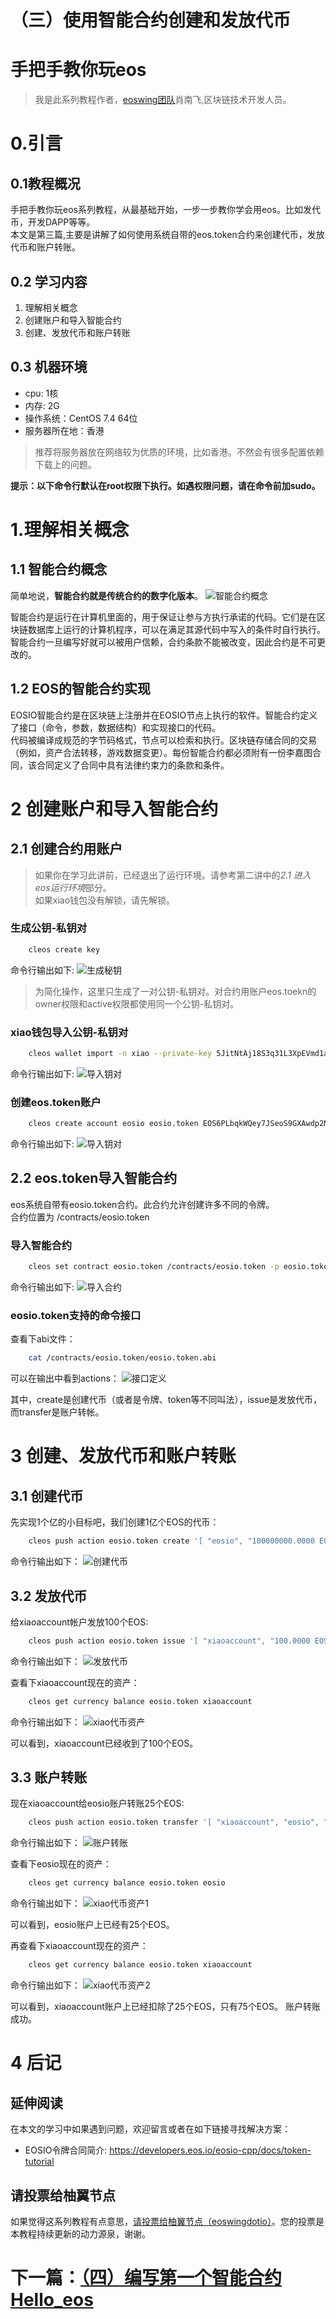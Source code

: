 
（三）使用智能合约创建和发放代币
===================================

# 手把手教你玩eos
> 我是此系列教程作者，<a href="https://www.eoswing.io" >eoswing团队</a>肖南飞,区块链技术开发人员。

# 0.引言
## 0.1教程概况
手把手教你玩eos系列教程，从最基础开始，一步一步教你学会用eos。比如发代币，开发DAPP等等。  
本文是第三篇,主要是讲解了如何使用系统自带的eos.token合约来创建代币，发放代币和账户转账。


## 0.2 学习内容
1. 理解相关概念
2. 创建账户和导入智能合约
3. 创建、发放代币和账户转账

## 0.3 机器环境

- cpu: 1核
- 内存: 2G
- 操作系统：CentOS 7.4 64位
- 服务器所在地：香港

> 推荐将服务器放在网络较为优质的环境，比如香港。不然会有很多配置依赖下载上的问题。


**提示：以下命令行默认在root权限下执行。如遇权限问题，请在命令前加sudo。**


# 1.理解相关概念
## 1.1 智能合约概念
简单地说，**智能合约就是传统合约的数字化版本**。
![智能合约概念](/images/eost03-00.png "智能合约概念")

智能合约是运行在计算机里面的，用于保证让参与方执行承诺的代码。它们是在区块链数据库上运行的计算机程序，可以在满足其源代码中写入的条件时自行执行。智能合约一旦编写好就可以被用户信赖，合约条款不能被改变，因此合约是不可更改的。

## 1.2 EOS的智能合约实现

EOSIO智能合约是在区块链上注册并在EOSIO节点上执行的软件。智能合约定义了接口（命令，参数，数据结构）和实现接口的代码。  
代码被编译成规范的字节码格式，节点可以检索和执行。区块链存储合同的交易（例如，资产合法转移，游戏数据变更）。每份智能合约都必须附有一份李嘉图合同，该合同定义了合同中具有法律约束力的条款和条件。

# 2 创建账户和导入智能合约
## 2.1 创建合约用账户
> 如果你在学习此讲前，已经退出了运行环境。请参考第二讲中的*2.1 进入eos运行环境*部分。  
> 如果xiao钱包没有解锁，请先解锁。

### 生成公钥-私钥对
```Bash
    cleos create key
```

命令行输出如下:
![生成秘钥](/images/eost03-01.png "生成秘钥")

> 为简化操作，这里只生成了一对公钥-私钥对。对合约用账户eos.toekn的owner权限和active权限都使用同一个公钥-私钥对。

### xiao钱包导入公钥-私钥对
```Bash
	cleos wallet import -n xiao --private-key 5JitNtAj18S3q31L3XpEVmd1aPeNo35TWDk3SqTkwzAo9xxPxg7
```

命令行输出如下:
![导入钥对](/images/eost03-02.png "导入钥对")

### 创建eos.token账户
```Bash
	cleos create account eosio eosio.token EOS6PLbqkWQey7JSeoS9GXAwdp2Nu7o3rKCiaFEpA92Luhzkiixrm EOS6PLbqkWQey7JSeoS9GXAwdp2Nu7o3rKCiaFEpA92Luhzkiixrm
```

命令行输出如下:
![导入钥对](/images/eost03-03.png "导入钥对")

## 2.2 eos.token导入智能合约
eos系统自带有eosio.token合约。此合约允许创建许多不同的令牌。  
合约位置为 /contracts/eosio.token

### 导入智能合约
```Bash
	cleos set contract eosio.token /contracts/eosio.token -p eosio.token@active
```

命令行输出如下:
![导入合约](/images/eost03-04.png "导入合约")

### eosio.token支持的命令接口

查看下abi文件：
```Bash
	cat /contracts/eosio.token/eosio.token.abi
```

可以在输出中看到actions：
![接口定义](/images/eost03-0402.png "接口定义")

其中，create是创建代币（或者是令牌、token等不同叫法），issue是发放代币，而transfer是账户转帐。

# 3 创建、发放代币和账户转账
## 3.1 创建代币
先实现1个亿的小目标吧，我们创建1亿个EOS的代币：
```Bash
	cleos push action eosio.token create '[ "eosio", "100000000.0000 EOS"]' -p eosio.token@active
```

命令行输出如下：
![创建代币](/images/eost03-05.png "创建代币")

## 3.2 发放代币
给xiaoaccount帐户发放100个EOS:
```Bash
	cleos push action eosio.token issue '[ "xiaoaccount", "100.0000 EOS", "memo" ]' -p eosio@active
```

命令行输出如下：
![发放代币](/images/eost03-06.png "发放代币")

查看下xiaoaccount现在的资产：
```Bash
	cleos get currency balance eosio.token xiaoaccount
```

命令行输出如下：
![xiao代币资产](/images/eost03-07.png "xiao代币资产")

可以看到，xiaoaccount已经收到了100个EOS。

## 3.3 账户转账
现在xiaoaccount给eosio账户转账25个EOS:
```Bash
	cleos push action eosio.token transfer '[ "xiaoaccount", "eosio", "25.0000 EOS", "m" ]' -p xiaoaccount@active
```

命令行输出如下：
![账户转账](/images/eost03-08.png "账户转账")

查看下eosio现在的资产：
```Bash
	cleos get currency balance eosio.token eosio
```

命令行输出如下：
![xiao代币资产1](/images/eost03-10.png "xiao代币资产1")

可以看到，eosio账户上已经有25个EOS。

再查看下xiaoaccount现在的资产：
```Bash
	cleos get currency balance eosio.token xiaoaccount
```

命令行输出如下：
![xiao代币资产2](/images/eost03-09.png "xiao代币资产2")

可以看到，xiaoaccount账户上已经扣除了25个EOS，只有75个EOS。
账户转账成功。

# 4 后记
## 延伸阅读
在本文的学习中如果遇到问题，欢迎留言或者在如下链接寻找解决方案：

- EOSIO令牌合同简介: https://developers.eos.io/eosio-cpp/docs/token-tutorial

## 请投票给柚翼节点
如果觉得这系列教程有点意思，<a href="https://www.myeoskit.com/tools/vote/?voteTo=eoswingdotio" >请投票给柚翼节点（eoswingdotio）</a>。您的投票是本教程持续更新的动力源泉，谢谢。

# 下一篇：<a href="https://github.com/eoswing/eos-tutorial/blob/master/eos-tutorial-04.md" target="_blank">（四）编写第一个智能合约Hello_eos</a>